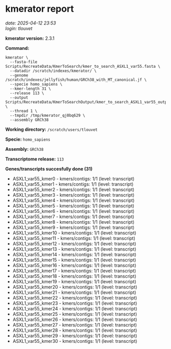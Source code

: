 # kmerator report
*date: 2025-04-12 23:53*  
*login: tlouvet*

**kmerator version:** 2.3.1

**Command:**

```
kmerator \
  --fasta-file Scripts/RecreateData/KmerToSearch/kmer_to_search_ASXL1_var55.fasta \
  --datadir /scratch/indexes/kmerator/ \
  --genome /scratch/indexes/jellyfish/human/GRCh38_with_MT_canonical.jf \
  --specie homo_sapiens \
  --kmer-length 31 \
  --release 113 \
  --output Scripts/RecreateData/KmerToSearchOutput/kmer_to_search_ASXL1_var55_output \
  --thread 1 \
  --tmpdir /tmp/kmerator_qj0bq629 \
  --assembly GRCh38
```

**Working directory:** `/scratch/users/tlouvet`

**Specie:** `homo_sapiens`

**Assembly:** `GRCh38`

**Transcriptome release:** `113`

**Genes/transcripts succesfully done (31)**

- ASXL1_var55_kmer0 - kmers/contigs: 1/1 (level: transcript)
- ASXL1_var55_kmer1 - kmers/contigs: 1/1 (level: transcript)
- ASXL1_var55_kmer2 - kmers/contigs: 1/1 (level: transcript)
- ASXL1_var55_kmer3 - kmers/contigs: 1/1 (level: transcript)
- ASXL1_var55_kmer4 - kmers/contigs: 1/1 (level: transcript)
- ASXL1_var55_kmer5 - kmers/contigs: 1/1 (level: transcript)
- ASXL1_var55_kmer6 - kmers/contigs: 1/1 (level: transcript)
- ASXL1_var55_kmer7 - kmers/contigs: 1/1 (level: transcript)
- ASXL1_var55_kmer8 - kmers/contigs: 1/1 (level: transcript)
- ASXL1_var55_kmer9 - kmers/contigs: 1/1 (level: transcript)
- ASXL1_var55_kmer10 - kmers/contigs: 1/1 (level: transcript)
- ASXL1_var55_kmer11 - kmers/contigs: 1/1 (level: transcript)
- ASXL1_var55_kmer12 - kmers/contigs: 1/1 (level: transcript)
- ASXL1_var55_kmer13 - kmers/contigs: 1/1 (level: transcript)
- ASXL1_var55_kmer14 - kmers/contigs: 1/1 (level: transcript)
- ASXL1_var55_kmer15 - kmers/contigs: 1/1 (level: transcript)
- ASXL1_var55_kmer16 - kmers/contigs: 1/1 (level: transcript)
- ASXL1_var55_kmer17 - kmers/contigs: 1/1 (level: transcript)
- ASXL1_var55_kmer18 - kmers/contigs: 1/1 (level: transcript)
- ASXL1_var55_kmer19 - kmers/contigs: 1/1 (level: transcript)
- ASXL1_var55_kmer20 - kmers/contigs: 1/1 (level: transcript)
- ASXL1_var55_kmer21 - kmers/contigs: 1/1 (level: transcript)
- ASXL1_var55_kmer22 - kmers/contigs: 1/1 (level: transcript)
- ASXL1_var55_kmer23 - kmers/contigs: 1/1 (level: transcript)
- ASXL1_var55_kmer24 - kmers/contigs: 1/1 (level: transcript)
- ASXL1_var55_kmer25 - kmers/contigs: 1/1 (level: transcript)
- ASXL1_var55_kmer26 - kmers/contigs: 1/1 (level: transcript)
- ASXL1_var55_kmer27 - kmers/contigs: 1/1 (level: transcript)
- ASXL1_var55_kmer28 - kmers/contigs: 1/1 (level: transcript)
- ASXL1_var55_kmer29 - kmers/contigs: 1/1 (level: transcript)
- ASXL1_var55_kmer30 - kmers/contigs: 1/1 (level: transcript)
